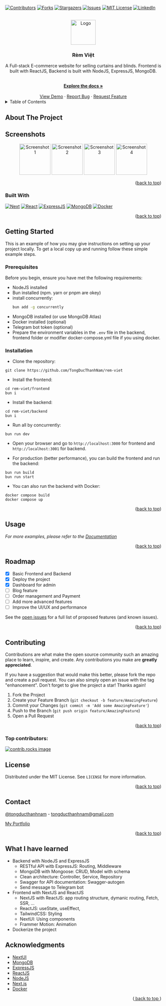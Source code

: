 <a id="readme-top"></a>

[![Contributors][contributors-shield]][contributors-url]
[![Forks][forks-shield]][forks-url]
[![Stargazers][stars-shield]][stars-url]
[![Issues][issues-shield]][issues-url]
[![MIT License][license-shield]][license-url]
[![LinkedIn][linkedin-shield]][linkedin-url]



<!-- PROJECT LOGO -->
<br />
<div align="center">
  <a href="https://github.com/tongducthanhnam/rem-viet">
  <img src="./images/remviet2.webp" alt="Logo" width="80" height="80" />
  </a>

<h3 align="center">Rèm Việt</h3>
  <div >
  <p align="center"> 
    A Full-stack E-commerce website for selling curtains and blinds. Frontend is built with ReactJS, Backend is built with NodeJS, ExpressJS, MongoDB.
  </p>    
    <br />
    <a href="https://github.com/TongDucThanhNam/rem-viet">
      <strong>Explore the docs »</strong>
    </a>
    <br />
    <br />
    <a href="https://github.com/TongDucThanhNam/rem-viet">View Demo</a>
    ·
    <a href="https://github.com/TongDucThanhNam/rem-viet/issues/new?labels=bug&template=bug-report---.md">Report Bug</a>
    ·
    <a href="https://github.com/TongDucThanhNam/rem-viet/issues/new?labels=enhancement&template=feature-request---.md">
      Request Feature</a>
    </div>
</div>



<!-- TABLE OF CONTENTS -->
<details>
  <summary>Table of Contents</summary>
  <ol>
    <li>
      <a href="#about-the-project">About The Project</a>
      <ul>
        <li><a href="#built-with">Built With</a></li>
      </ul>
    </li>
    <li>
      <a href="#getting-started">Getting Started</a>
      <ul>
        <li><a href="#prerequisites">Prerequisites</a></li>
        <li><a href="#installation">Installation</a></li>
      </ul>
    </li>
    <li><a href="#usage">Usage</a></li>
    <li><a href="#roadmap">Roadmap</a></li>
    <li><a href="#contributing">Contributing</a></li>
    <li><a href="#license">License</a></li>
    <li><a href="#contact">Contact</a></li>
    <li><a href="#acknowledgments">Acknowledgments</a></li>
  </ol>
</details>

## About The Project

[//]: # (Here's a blank template to get started: To avoid retyping too much info. Do a search and replace with your text editor for the following: `github_username`, `repo_name`, `twitter_handle`, `linkedin_username`, `email_client`, `email`, `project_title`, `project_description`)

## Screenshots

<p align="center">
  <img src="images/image1.png" alt="Screenshot1" width="100"  />
  <img src="images/image2.png" alt="Screenshot2" width="100"  />
  <img src="images/image3.png" alt="Screenshot3" width="100"  />
  <img src="images/image4.png" alt="Screenshot4" width="100"  />
</p>


<div align="right">(<a href="#readme-top">back to top</a>)
</div>

### Built With

[![Next][Next.js]][Next-url]
[![React][React.js]][React-url]
[![ExpressJS][Express.js]][Express-url]
[![MongoDB][MongoDB]][MongoDB-url]
[![Docker][Docker]][Docker-url]

<div align="right">
  (<a href="#readme-top">back to top</a>)
</div>



<!-- GETTING STARTED -->

## Getting Started

This is an example of how you may give instructions on setting up your project locally.
To get a local copy up and running follow these simple example steps.

### Prerequisites

Before you begin, ensure you have met the following requirements:
- NodeJS installed
- Bun installed (npm. yarn or pnpm are okey)
- install concurrently:
  ```sh
  bun add -g concurrently
  ```
- MongoDB installed (or use MongoDB Atlas)
- Docker installed (optional)
- Telegram bot token (optional)
- Prepare the environment variables in the `.env` file in the backend, frontend folder or modifier docker-compose.yml file if you using docker.


### Installation

- Clone the repository:

```
git clone https://github.com/TongDucThanhNam/rem-viet
```

- Install the frontend:

```
cd rem-viet/frontend
bun i
```

- Install the backend:

```
cd rem-viet/backend
bun i
```

- Run all by concurrently:

```
bun run dev
```

- Open your browser and go to `http://localhost:3000` for frontend and `http://localhost:3001` for backend.

- For production (better performance), you can build the frontend and run the backend:

```
bun run build
bun run start
```

- You can also run the backend with Docker:

```
docker compose build
docker compose up
```

<p align="right">(<a href="#readme-top">back to top</a>)</p>



<!-- USAGE EXAMPLES -->

## Usage

[//]: # (Use this space to show useful examples of how a project can be used. Additional screenshots, code examples and demos work well in this space. You may also link to more resources.)

_For more examples, please refer to
the [Documentation](https://github.com/TongDucThanhNam/rem-viet?tab=readme-ov-file)_

<p align="right">(<a href="#readme-top">back to top</a>)</p>



<!-- ROADMAP -->

## Roadmap
- [x] Basic Frontend and Backend
- [x] Deploy the project
- [x] Dashboard for admin
- [ ] Blog feature
- [ ] Order management and Payment
- [ ] Add more advanced features
- [ ] Improve the UI/UX and performance

See the [open issues](https://github.com/TongDucThanhNam/rem-viet/issues) for a full list of
proposed features (and known issues).

<p align="right">(<a href="#readme-top">back to top</a>)</p>



<!-- CONTRIBUTING -->

## Contributing

Contributions are what make the open source community such an amazing place to learn, inspire, and
create. Any contributions you make are **greatly appreciated**.

If you have a suggestion that would make this better, please fork the repo and create a pull
request. You can also simply open an issue with the tag "enhancement".
Don't forget to give the project a star! Thanks again!

1. Fork the Project
2. Create your Feature Branch (`git checkout -b feature/AmazingFeature`)
3. Commit your Changes (`git commit -m 'Add some AmazingFeature'`)
4. Push to the Branch (`git push origin feature/AmazingFeature`)
5. Open a Pull Request

<p align="right">(<a href="#readme-top">back to top</a>)</p>

### Top contributors:

<a href="https://github.com/TongDucThanhNam/rem-viet/graphs/contributors">
  <img src="https://contrib.rocks/image?repo=tongducthanhnam/rem-viet" alt="contrib.rocks image" />
</a>



<!-- LICENSE -->

## License

Distributed under the MIT License. See `LICENSE` for more information.

<p align="right">(<a href="#readme-top">back to top</a>)</p>



<!-- CONTACT -->

## Contact

[@tongducthanhnam](https://twitter.com/tongducthanhnam) - tongducthanhnam@gmail.com

[My Portfolio](https://tongducthanhnam.id.vn)

<p align="right">(<a href="#readme-top">back to top</a>)</p>

<!-- What I have learn -->
## What I have learned
- Backend with NodeJS and ExpressJS
    - RESTful API witb ExpressJS: Routing, Middleware
    - MongoDB with Mongoose: CRUD, Model with schema
    - Clean architecture: Controller, Service, Repository
    - Swagger for API documentation: Swagger-autogen
    - Send message to Telegram bot
- Frontend with NextJS and ReactJS
    - NextJS with ReactJS: app routing structure, dymanic routing, Fetch, SSR, ...
    - ReactJS: useState, useEffect,
    - TailwindCSS: Styling
    - NextUI: Using components
    - Frammer Motion: Animation
- Dockerize the project



<!-- ACKNOWLEDGMENTS -->

## Acknowledgments

* [NextUI](https://nextui.org)
* [MongoDB](https://mongodb.com)
* [ExpressJS](https://expressjs.com)
* [ReactJS](https://reactjs.org)
* [NodeJS](https://nodejs.org)
* [Next.js](https://nextjs.org)
* [Docker](https://docker.com)


<p align="right">(<a href="#readme-top">
  back to top
</a>)</p>



<!-- MARKDOWN LINKS & IMAGES -->
<!-- https://www.markdownguide.org/basic-syntax/#reference-style-links -->

[contributors-shield]: https://img.shields.io/github/contributors/tongducthanhnam/rem-viet.svg?style=for-the-badge

[contributors-url]: https://github.com/tongducthanhnam/rem-viet/graphs/contributors

[forks-shield]: https://img.shields.io/github/forks/tongducthanhnam/rem-viet.svg?style=for-the-badge

[forks-url]: https://github.com/tongducthanhnam/rem-viet/network/members

[stars-shield]: https://img.shields.io/github/stars/tongducthanhnam/rem-viet.svg?style=for-the-badge

[stars-url]: https://github.com/tongducthanhnam/rem-viet/stargazers

[issues-shield]: https://img.shields.io/github/issues/tongducthanhnam/rem-viet.svg?style=for-the-badge

[issues-url]: https://github.com/tongducthanhnam/rem-viet/issues

[license-shield]: https://img.shields.io/github/license/tongducthanhnam/rem-viet.svg?style=for-the-badge

[license-url]: https://github.com/tongducthanhnam/rem-viet/blob/main/LICENSE

[linkedin-shield]: https://img.shields.io/badge/-LinkedIn-black.svg?style=for-the-badge&logo=linkedin&colorB=555

[linkedin-url]: https://linkedin.com/in/tong-duc-thanh-nam

[//]: # ([product-screenshot]: images/screenshot.png)


[Next.js]: https://img.shields.io/badge/next.js-000000?style=for-the-badge&logo=nextdotjs&logoColor=white

[Next-url]: https://nextjs.org/

[React.js]: https://img.shields.io/badge/React-20232A?style=for-the-badge&logo=react&logoColor=61DAFB

[React-url]: https://reactjs.org/

[Express.js]: https://img.shields.io/badge/express.js-%23404d59.svg?style=for-the-badge&logo=express&logoColor=%2361DAFB

[Express-url]: https://expressjs.com

[MongoDB]: https://img.shields.io/badge/MongoDB-%234ea94b.svg?style=for-the-badge&logo=mongodb&logoColor=white

[MongoDB-url]: https://mongodb.com

[Docker]:https://img.shields.io/badge/docker-%230db7ed.svg?style=for-the-badge&logo=docker&logoColor=white

[Docker-url]: https://docker.com


